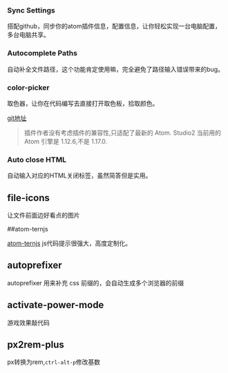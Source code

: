 ### Sync Settings

搭配github，同步你的atom插件信息，配置信息，让你轻松实现一台电脑配置，多台电脑共享。

### Autocomplete Paths

自动补全文件路径，这个功能肯定使用嘛，完全避免了路径输入错误带来的bug。 

### color-picker

取色器，让你在代码编写去直接打开取色板，拾取颜色。

[git地址](https://github.com/thomaslindstrom/color-picker/releases)

> 插件作者没有考虑插件的兼容性,只适配了最新的 Atom. Studio2 当前用的Atom 引擎是 1.12.6,不是 1.17.0. 

### Auto close HTML

自动输入对应的HTML关闭标签，虽然简答但是实用。

## file-icons

让文件前面边好看点的图片

##atom-ternjs

[atom-ternjs](https://atom.io/packages/atom-ternjs) js代码提示很强大，高度定制化。 
## autoprefixer 
autoprefixer 用来补充 css 前缀的，会自动生成多个浏览器的前缀



## activate-power-mode 

游戏效果敲代码



## px2rem-plus

px转换为rem,`ctrl-alt-p`修改基数



